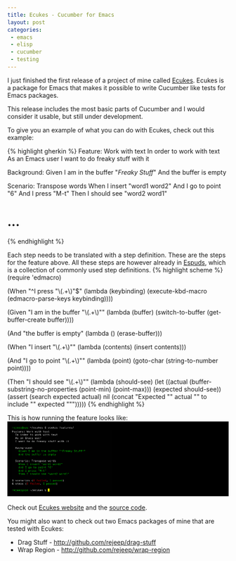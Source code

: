 ```yaml
---
title: Ecukes - Cucumber for Emacs
layout: post
categories:
 - emacs
 - elisp
 - cucumber
 - testing
---
```


I just finished the first release of a project of mine called
[Ecukes](http://ecukes.info). Ecukes is a package for Emacs that makes
it possible to write Cucumber like tests for Emacs packages.

This release includes the most basic parts of Cucumber and I would
consider it usable, but still under development.

To give you an example of what you can do with Ecukes, check out this example:

{% highlight gherkin %}
Feature: Work with text
  In order to work with text
  As an Emacs user
  I want to do freaky stuff with it
  
  Background:
    Given I am in the buffer "*Freaky Stuff*"
    And the buffer is empty

  Scenario: Transpose words
    When I insert "word1 word2"
    And I go to point "6"
    And I press "M-t"
    Then I should see "word2 word1"

  # ...
{% endhighlight %}

Each step needs to be translated with a step definition. These are the
steps for the feature above. All these steps are however already in
[Espuds](http://github.com/rejeep/espuds), which is a collection of
commonly used step definitions.
{% highlight scheme %}
(require 'edmacro)

(When "^I press \"\\(.+\\)\"$"
      (lambda (keybinding)
        (execute-kbd-macro (edmacro-parse-keys keybinding))))

(Given "I am in the buffer \"\\(.+\\)\""
       (lambda (buffer)
         (switch-to-buffer (get-buffer-create buffer))))

(And "the buffer is empty"
     (lambda ()
       (erase-buffer)))

(When "I insert \"\\(.+\\)\""
      (lambda (contents)
        (insert contents)))

(And "I go to point \"\\(.+\\)\""
     (lambda (point)
       (goto-char (string-to-number point))))

(Then "I should see \"\\(.+\\)\""
      (lambda (should-see)
        (let ((actual (buffer-substring-no-properties (point-min) (point-max)))
              (expected should-see))
          (assert
           (search expected actual) nil
           (concat "Expected \"" actual "\" to include \"" expected "\"")))))
{% endhighlight %}

This is how running the feature looks like:
<img src="/images/ecukes.png" class="screenshot" />

Check out [Ecukes website](http://ecukes.info) and the
[source code](http://github.com/rejeep/ecukes).

You might also want to check out two Emacs packages of mine that are tested with Ecukes:

* Drag Stuff - <http://github.com/rejeep/drag-stuff>
* Wrap Region - <http://github.com/rejeep/wrap-region>
